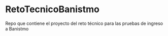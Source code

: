 # RetoTecnicoBanistmo
Repo que contiene el proyecto del reto técnico para las pruebas de ingreso a Banistmo
